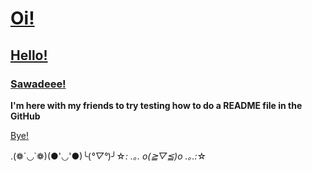 # [Oi!](https://github.com/user-attachments/assets/be3ae61e-4600-4d2c-a3d7-cd8002620197)

## [Hello!](https://github.com/user-attachments/assets/ddf22ee5-09c5-415c-ba22-509177c81a28)

### [Sawadeee!](https://github.com/user-attachments/assets/036e093b-a47f-4564-adaa-87ab7dc3dde2)

**I'm here with my friends to try testing how to do a README file in the GitHub**

[Bye!](https://github.com/user-attachments/assets/abcc61e1-9317-462e-a538-f8f9d9aed07f)


.(❁´◡`❁)(●'◡'●)╰(*°▽°*)╯☆*: .｡. o(≧▽≦)o .｡.:*☆
